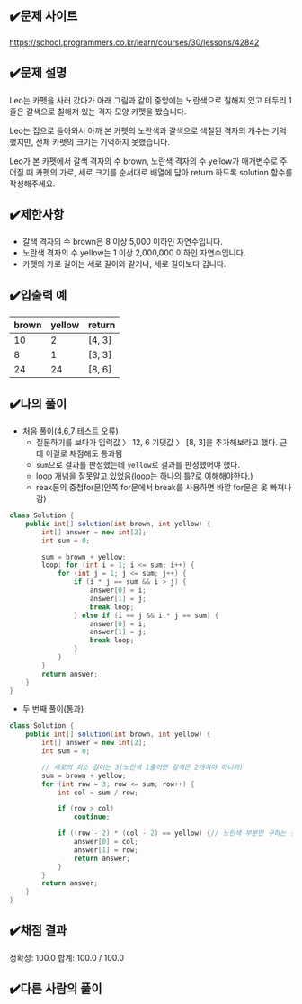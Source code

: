 ## ✔️문제 사이트

https://school.programmers.co.kr/learn/courses/30/lessons/42842

## ✔️문제 설명

Leo는 카펫을 사러 갔다가 아래 그림과 같이 중앙에는 노란색으로 칠해져 있고 테두리 1줄은 갈색으로 칠해져 있는 격자 모양 카펫을 봤습니다.

Leo는 집으로 돌아와서 아까 본 카펫의 노란색과 갈색으로 색칠된 격자의 개수는 기억했지만, 전체 카펫의 크기는 기억하지 못했습니다.

Leo가 본 카펫에서 갈색 격자의 수 brown, 노란색 격자의 수 yellow가 매개변수로 주어질 때 카펫의 가로, 세로 크기를 순서대로 배열에 담아 return 하도록 solution 함수를 작성해주세요.

## ✔️제한사항

- 갈색 격자의 수 brown은 8 이상 5,000 이하인 자연수입니다.
- 노란색 격자의 수 yellow는 1 이상 2,000,000 이하인 자연수입니다.
- 카펫의 가로 길이는 세로 길이와 같거나, 세로 길이보다 깁니다.

## ✔️입출력 예

| brown | yellow | return |
| ----- | ------ | ------ |
| 10    | 2      | [4, 3] |
| 8     | 1      | [3, 3] |
| 24    | 24     | [8, 6] |

## ✔️나의 풀이

- 처음 풀이(4,6,7 테스트 오류)
  - 질문하기를 보다가 입력값 〉 12, 6 기댓값 〉 [8, 3]을 추가해보라고 했다. 근데 이걸로 채점해도 통과됨
  - `sum`으로 결과를 판정했는데 `yellow`로 결과를 판정했어야 했다.
  - loop 개념을 잘못알고 있었음(loop는 하나의 틀?로 이해해야한다.)
  - reak문의 중첩for문(안쪽 for문에서 break를 사용하면 바깥 for문은 못 빠져나감)

```java
class Solution {
	public int[] solution(int brown, int yellow) {
		int[] answer = new int[2];
		int sum = 0;

		sum = brown + yellow;
		loop: for (int i = 1; i <= sum; i++) {
			for (int j = 1; j <= sum; j++) {
				if (i * j == sum && i > j) {
					answer[0] = i;
					answer[1] = j;
					break loop;
				} else if (i == j && i * j == sum) {
					answer[0] = i;
					answer[1] = j;
					break loop;
				}
			}
		}
		return answer;
	}
}
```

- 두 번째 풀이(통과)

```java
class Solution {
	public int[] solution(int brown, int yellow) {
		int[] answer = new int[2];
		int sum = 0;

		// 세로의 최소 길이는 3(노란색 1줄이면 갈색은 2개여야 하니까)
		sum = brown + yellow;
		for (int row = 3; row <= sum; row++) {
			int col = sum / row;

			if (row > col)
				continue;

			if ((row - 2) * (col - 2) == yellow) {// 노란색 부분만 구하는 것
				answer[0] = col;
				answer[1] = row;
				return answer;
			}
		}
		return answer;
	}
}
```

## ✔️채점 결과

정확성: 100.0
합계: 100.0 / 100.0

## ✔️다른 사람의 풀이
